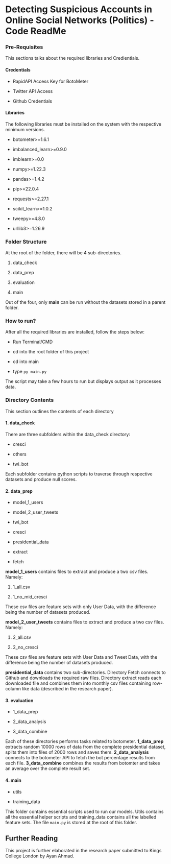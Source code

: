 # Detecting Suspicious Accounts in Online Social Networks (Politics) - Code ReadMe

### Pre-Requisites

This sections talks about the required libraries and Credientials.

#### Credentials

- RapidAPI Access Key for BotoMeter

- Twitter API Access

- Github Credentials

#### Libraries

The following libraries must be installed on the system with the respective minimum versions.

- botometer>=1.6.1

- imbalanced_learn>=0.9.0

- imblearn>=0.0

- numpy>=1.22.3

- pandas>=1.4.2

- pip>=22.0.4

- requests>=2.27.1

- scikit_learn>=1.0.2

- tweepy>=4.8.0

- urllib3>=1.26.9

### Folder Structure

At the root of the folder, there will be 4 sub-directories.

1. data_check

2. data_prep

3. evaluation

4. main

Out of the four, only **main** can be run without the datasets stored in a parent folder.

### How to run?

After all the required libraries are installed, follow the steps below:

- Run Terminal/CMD

- cd into the root folder of this project

- cd into main

- type `py main.py`

The script may take a few hours to run but displays output as it processes data.

### Directory Contents

This section outlines the contents of each directory

#### 1. data_check

There are three subfolders within the data_check directory:

- cresci

- others

- twi_bot

Each subfolder contains python scripts to traverse through respective datasets and produce null scores.

#### 2. data_prep

- model_1_users

- model_2_user_tweets

- twi_bot

- cresci

- presidential_data

- extract

- fetch

**model_1_users** contains files to extract and produce a two csv files. Namely:

1. 1_all.csv

2. 1_no_mid_cresci

These csv files are feature sets with only User Data, with the difference being the number of datasets produced.

**model_2_user_tweets** contains files to extract and produce a two csv files. Namely:

1. 2_all.csv

2. 2_no_cresci

These csv files are feature sets with User Data and Tweet Data, with the difference being the number of datasets produced.

**presidential_data** contains two sub-directories. Directory Fetch connects to Github and downloads the required raw files. Directory extract reads each downloaded file and combines them into monthly csv files containing row-column like data (described in the research paper).

#### 3. evaluation

- 1_data_prep

- 2_data_analysis

- 3_data_combine

Each of these directories performs tasks related to botometer. **1_data_prep** extracts random 10000 rows of data from the complete presidential dataset, splits them into files of 2000 rows and saves them. **2_data_analysis** connects to the botometer API to fetch the bot percentage results from each file. **3_data_combine** combines the results from botomter and takes an average over the complete result set.

#### 4. main

- utils

- training_data

This folder contains essential scripts used to run our models. Utils contains all the essential helper scripts and training_data contains all the labelled feature sets. The file `main.py` is stored at the root of this folder.

## Further Reading

This project is further elaborated in the research paper submitted to Kings College London by Ayan Ahmad.
